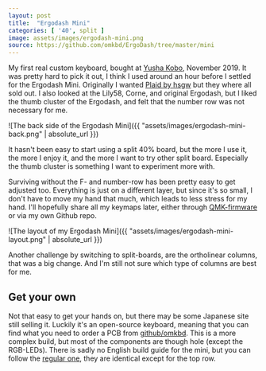 ```yaml
---
layout: post
title:  "Ergodash Mini"
categories: [ '40', split ]
image: assets/images/ergodash-mini.png
source: https://github.com/omkbd/ErgoDash/tree/master/mini
---
```


My first real custom keyboard, bought at [Yusha Kobo](https://yushakobo.jp/), November 2019. It was pretty hard to pick
it out, I think I used around an hour before I settled for the Ergodash Mini. Originally I wanted 
[Plaid by hsgw](https://github.com/hsgw/plaid) but they where all sold out. I also looked at the Lily58, Corne, and
original Ergodash, but I liked the thumb cluster of the Ergodash, and felt that the number row was not necessary for me.

![The back side of the Ergodash Mini]({{ "assets/images/ergodash-mini-back.png" | absolute_url }})

It hasn't been easy to start using a split 40% board, but the more I use it, the more I enjoy it, and the more I want to
try other split board. Especially the thumb cluster is something I want to experiment more with.

Surviving without the F- and number-row has been pretty easy to get adjusted too. Everything is just on a different
layer, but since it's so small, I don't have to move my hand that much, which leads to less stress for my hand. I'll
hopefully share all my keymaps later, either through [QMK-firmware](https://github.com/qmk/qmk_firmware) or via my own
Github repo.

![The layout of my Ergodash Mini]({{ "assets/images/ergodash-mini-layout.png" | absolute_url }})

Another challenge by switching to split-boards, are the ortholinear columns, that was a big change. And I'm still not
sure which type of columns are best for me.

## Get your own

Not that easy to get your hands on, but there may be some Japanese site still selling it. Luckily it's an open-source
keyboard, meaning that you can find what you need to order a PCB from
[github/omkbd](https://github.com/omkbd/ErgoDash/tree/master/mini). This is a more complex build, but most of the
components are though hole (except the RGB-LEDs). There is sadly no English build guide for the mini, but you can follow
the [regular one](https://github.com/omkbd/ErgoDash/blob/master/Doc/build-en.md), they are identical except for the top
row.

